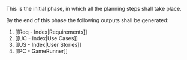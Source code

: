 This is the initial phase, in which all the planning steps shall take place. 

By the end of this phase the following outputs shall be generated:
1. [[Req - Index|Requirements]]
2. [[UC - Index|Use Cases]]
3. [[US - Index|User Stories]]
4. [[PC - GameRunner]]

